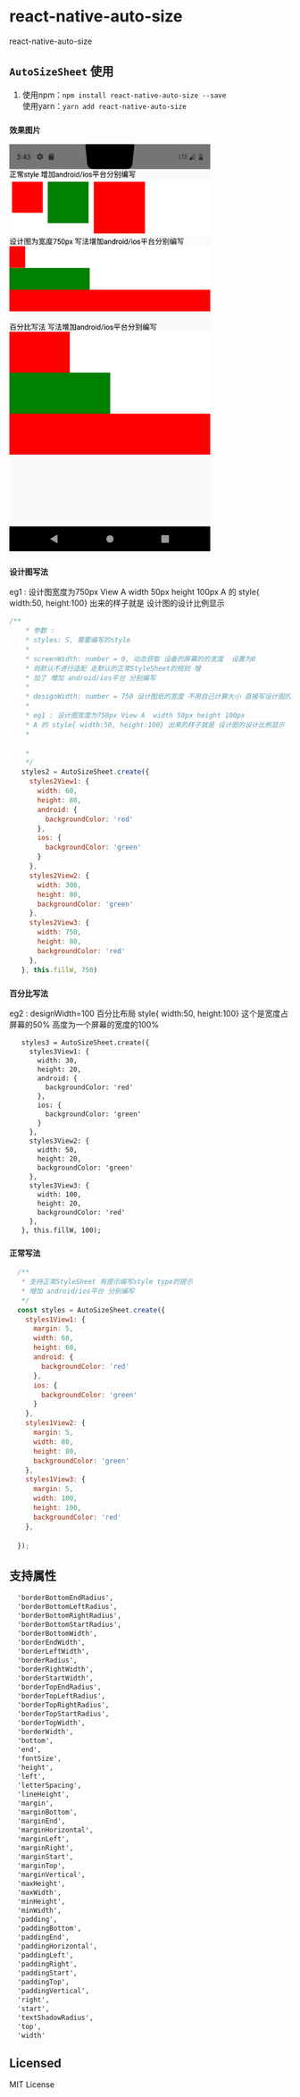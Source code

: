 # react-native-auto-size

  react-native-auto-size

## `AutoSizeSheet` 使用
  1. 使用npm：`npm install react-native-auto-size --save`<br>
  使用yarn：`yarn add react-native-auto-size`
  
### `效果图片 `
<img src="https://github.com/c594701048/react-native-autosize-style-sheet/blob/master/Screenshot_1579664623.png" alt="效果图片" title="效果图片" width="360" height="729">


### `设计图写法`
 eg1 : 设计图宽度为750px View A  width 50px height 100px
 A 的 style{ width:50, height:100} 出来的样子就是 设计图的设计比例显示
  ```js
  /**
      * 参数 :
      * styles: S, 需要编写的style
      *
      * screenWidth: number = 0, 动态获取 设备的屏幕的的宽度  设置为0
      * 则默认不进行适配 走默认的正常StyleSheet的规则 增
      * 加了 增加 android/ios平台 分别编写
      *
      * designWidth: number = 750 设计图纸的宽度 不用自己计算大小 直接写设计图的尺寸
      *
      * eg1 : 设计图宽度为750px View A  width 50px height 100px
      * A 的 style{ width:50, height:100} 出来的样子就是 设计图的设计比例显示
      *

      *
      */
     styles2 = AutoSizeSheet.create({
       styles2View1: {
         width: 60,
         height: 80,
         android: {
           backgroundColor: 'red'
         },
         ios: {
           backgroundColor: 'green'
         }
       },
       styles2View2: {
         width: 300,
         height: 80,
         backgroundColor: 'green'
       },
       styles2View3: {
         width: 750,
         height: 80,
         backgroundColor: 'red'
       },
     }, this.fillW, 750)
 
  ```
### `百分比写法` 
 eg2 :  designWidth=100  百分比布局  style{ width:50, height:100}
 这个是宽度占屏幕的50% 高度为一个屏幕的宽度的100%
  ```
     styles3 = AutoSizeSheet.create({
       styles3View1: {
         width: 30,
         height: 20,
         android: {
           backgroundColor: 'red'
         },
         ios: {
           backgroundColor: 'green'
         }
       },
       styles3View2: {
         width: 50,
         height: 20,
         backgroundColor: 'green'
       },
       styles3View3: {
         width: 100,
         height: 20,
         backgroundColor: 'red'
       },
     }, this.fillW, 100);
  ```
### `正常写法` 
  ```js
    /**
     * 支持正常StyleSheet 有提示编写style type的提示
     * 增加 android/ios平台 分别编写
     */
    const styles = AutoSizeSheet.create({
      styles1View1: {
        margin: 5,
        width: 60,
        height: 60,
        android: {
          backgroundColor: 'red'
        },
        ios: {
          backgroundColor: 'green'
        }
      },
      styles1View2: {
        margin: 5,
        width: 80,
        height: 80,
        backgroundColor: 'green'
      },
      styles1View3: {
        margin: 5,
        width: 100,
        height: 100,
        backgroundColor: 'red'
      },
    
    });
  ```
## 支持属性
  ```
    'borderBottomEndRadius',
    'borderBottomLeftRadius',
    'borderBottomRightRadius',
    'borderBottomStartRadius',
    'borderBottomWidth',
    'borderEndWidth',
    'borderLeftWidth',
    'borderRadius',
    'borderRightWidth',
    'borderStartWidth',
    'borderTopEndRadius',
    'borderTopLeftRadius',
    'borderTopRightRadius',
    'borderTopStartRadius',
    'borderTopWidth',
    'borderWidth',
    'bottom',
    'end',
    'fontSize',
    'height',
    'left',
    'letterSpacing',
    'lineHeight',
    'margin',
    'marginBottom',
    'marginEnd',
    'marginHorizontal',
    'marginLeft',
    'marginRight',
    'marginStart',
    'marginTop',
    'marginVertical',
    'maxHeight',
    'maxWidth',
    'minHeight',
    'minWidth',
    'padding',
    'paddingBottom',
    'paddingEnd',
    'paddingHorizontal',
    'paddingLeft',
    'paddingRight',
    'paddingStart',
    'paddingTop',
    'paddingVertical',
    'right',
    'start',
    'textShadowRadius',
    'top',
    'width'
  ```
  

## Licensed
  MIT License
